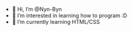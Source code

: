 - 👋 Hi, I’m @Nyn-Byn
- 👀 I’m interested in learning how to program :D
- 🌱 I’m currently learning HTML/CSS


<!---
Nyn-Byn/Nyn-Byn is a ✨ special ✨ repository because its `README.md` (this file) appears on your GitHub profile.
You can click the Preview link to take a look at your changes.
--->
